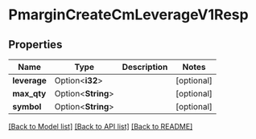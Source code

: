 # PmarginCreateCmLeverageV1Resp

## Properties

Name | Type | Description | Notes
------------ | ------------- | ------------- | -------------
**leverage** | Option<**i32**> |  | [optional]
**max_qty** | Option<**String**> |  | [optional]
**symbol** | Option<**String**> |  | [optional]

[[Back to Model list]](../README.md#documentation-for-models) [[Back to API list]](../README.md#documentation-for-api-endpoints) [[Back to README]](../README.md)


